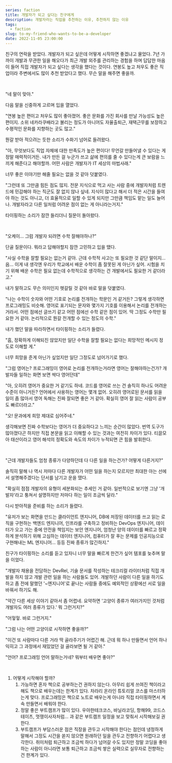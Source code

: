 ```yaml
---
series: faction
title: 개발자가 되고 싶다는 친구에게
description: 개발자라는 직업을 추천하는 이유, 추천하지 않는 이유
tags:
  - faction
slug: to-my-friend-who-wants-to-be-a-developer
date: 2022-11-05 23:00:00
---
```


친구의 연락을 받았다. 개발자가 되고 싶은데 어떻게 시작하면 좋겠냐고 물었다. 7년 가까이 개발과 무관한 일을 해오다가 최근 개발 외주를 관리하는 경험을 하며 답답한 마음이 들어 직접 개발자가 되고 싶다는 생각을 했다는 것이다. 연봉도 높고 처우도 좋은 직업이라 주변에서도 많이 추천 받았다고 했다. 무슨 말을 해주면 좋을까.

<br/>

"네 말이 맞아."

다음 말을 신중하게 고르며 입을 열었다.

"연봉 높은 편이고 처우도 많이 좋아졌어. 좋은 문화를 가진 회사를 만날 가능성도 높은 편이지. 소위 네카라쿠배라고 불리는 정도가 아니어도 자율출퇴근, 재택근무를 보장하고 수평적인 문화를 지향하는 곳도 많고."

뭔갈 받아 적으려는 듯한 소리가 수화기 넘어로 들려왔다.

"아, 무엇보다도 직업 자체에 대한 만족도가 높은 편이다! 무언갈 만들어낼 수 있다는 게 정말 매력적이거든. 내가 만든 걸 누군가 쓰고 삶에 편의를 줄 수 있다는게 큰 보람을 느끼게 해준다고 해야할까. 어떤 사람은 개발자가 IT 세상의 마법사래."

너무 좋은 이야기만 해줄 필요는 없을 것 같아 덧붙였다.

"그런데 또 그만큼 힘든 점도 많지. 전문 지식으로 먹고 사는 사람 중에 개발자처럼 트렌드에 민감해야 하는 직군도 잘 없지 않나 싶네. 지식이 많다고 해서 더 적은 시간을 들여야 하는 것도 아니고, 더 효율적으로 일할 수 있게 되지만 그만큼 책임도 맡는 일도 늘어나. 개발자라고 다른 일처럼 어려운 점이 없는 게 아니라는거지."

타이핑하는 소리가 잠깐 들리더니 질문이 돌아왔다.

<br/>

"오케이... 그럼 개발자 되려면 수학 잘해야하나?"

단골 질문이다. 뭐라고 답해야할지 잠깐 고민하고 입을 땠다.

"사실 수학을 잘할 필요는 없는거 같아. 근데 수학적 사고는 또 필요한 것 같단 말이지... 음... 이게 내 생각엔 우리가 학교에서 배운 수학이 좀 잘못된 게 아닌가 싶어. 시험을 치기 위해 배운 수학은 필요 없는데 수학적으로 생각하는 건 개발에서도 필요한 거 같더라고."

내가 말하고도 무슨 의미인지 헷갈릴 것 같아 바로 말을 덧붙였다.

"나는 수학이 숫자와 어떤 기호로 논리를 전개하는 학문인 거 같거든? 그렇게 생각하면 프로그래밍도 비슷해. 영어로 표기되는 문자와 몇가지 기호를 이용해서 논리를 전개하는거라서. 어떤 점에선 글쓰기 같고 어떤 점에선 수학 같은 점이 있어. 딱 그정도 수학만 필요한 거 같아. 논리적으로 뭔갈 전개할 수 있는 정도의 수학."

내가 했던 말을 따라하면서 타이핑하는 소리가 들렸다.

"흠, 정확하게 이해되진 않았지만 일단 수학을 잘할 필요는 없다는 희망적인 메시지 정도로 이해할 게."

너무 희망을 준게 아닌가 싶었지만 일단 그정도로 넘어가기로 했다.

"그럼 영어는? 프로그래밍이 영어로 논리를 전개하는거라면 영어는 잘해야하는건가? 개발자들 일하는 화면 보면 싹다 영어던데"

"아, 오히려 영어가 중요한 거 같기도 하네. 코드를 영어로 쓰는 건 솔직히 하나도 어려운 수준이 아니거든? 언어에서 사용하는 영어는 몇개 없어. 오히려 영어로된 문서를 읽을 일이 좀 많아서 영어 독해는 진짜 잘되면 좋은 거 같아. 확실히 영어 잘 읽는 사람이 공부도 빠르더라고."

"오! 문과에게 희망 제대로 심어주네."

생각해보면 진짜 수학보다는 영어가 더 중요하다고 느끼는 순간이 많았다. 번역 도구가 많아졌다곤 하지만 직접 본문을 읽고 이해할 수 있는 것과는 여전히 차이가 있다. 티끌모아 태산이라고 영어 해석의 정확도와 속도의 차이가 누적되면 큰 힘을 발휘한다.

<br/>

"근데 개발자들도 엄청 종류가 다양하던데 다 다른 일을 하는건가? 어떻게 다른거지?"

솔직히 말해 나 역시 저마다 다른 개발자가 어떤 일을 하는지 모르지만 최대한 아는 선에서 설명해주겠다는 단서를 남기고 운을 땠다.

"확실히 점점 개발자의 유형이 세분화되는 추세인 거 같아. 일반적으로 보기엔 그냥 '개발자'라고 퉁쳐서 설명하지만 저마다 하는 일이 조금씩 달라."

다시 받아적을 준비를 하는 소리가 들렸다.

"유저가 보는 화면을 만드는 클라이언트 엔지니어, DB에 저장된 데이터를 쓰고 읽는 로직을 구현하는 백엔드 엔지니어, 인프라를 구축하고 정비하는 DevOps 엔지니어, 데이터가 오고 가는 중에 안전을 책임지는 보안 엔지니어, 엄청난 양의 데이터를 빠르고 정확하게 분석하기 위해 고심하는 데이터 엔지니어, 컴퓨터가 잘 푸는 문제를 인공지능으로 구현해내는 ML 엔지니어… 등등 진짜 종류가 많긴하지."

친구가 타이핑하는 소리를 듣고 있자니 너무 말을 빠르게 한건가 싶어 템포를 늦추며 말을 이었다.

"개발자 채용을 전담하는 DevRel, 기술 문서를 작성하는 테크리컬 라이터처럼 직접 개발을 하지 않고 개발 관련 일을 하는 사람들도 있어. 개발하던 사람이 다른 일을 하기도 하고 좀 전에 말했던 '~엔지니어'로 끝나는 사람들 중에도 예외적인 상황에선 서로 일을 바꿔서 하기도 해.

"약간 다른 세상 이야기 같아서 좀 어렵네. 요약하면 '고양이 종류가 여러가지인 것처럼 개발자도 여러 종류가 있다.' 뭐 그런거지?"

"어헣헣. 바로 그런거지."

"그럼 나는 어떤 고양이로 시작하면 좋을까?"

"이건 또 사람마다 다른 거라 딱 골라주기가 어렵긴 해. 근데 뭐 하나 만들면서 언어 하나 익히고 그 과정에서 재밌었던 걸 골라보면 될 거 같아."

"언어? 프로그래밍 언어 말하는거네? 뭐부터 배우면 좋아?"

<br/>


1. 어떻게 시작해야 할까?
    1. 가능하면 혼자 책으로 공부하는건 권하지 않는다. 아무리 쉽게 쓰여진 책이라고 해도 책으로 배우는데는 한계가 있다. 차라리 온라인 튜토리얼 코스를 마스터하는게 맞다. 프로그래밍은 책으로 노트로 배우는게 아니라 직접 타이핑하면서 계속 만들면서 배워야 한다.
    2. 정말 좋은 부트캠프가 많이 있다. 우아한테크코스, 바닐라코딩, 항해99, 코드스테이츠, 멋쟁이사자처럼… 과 같은 부트캠프 일정을 보고 맞춰서 시작해보길 권한다.
    3. 부트캠프가 부담스러운 점은 직장을 관두고 시작해야 한다는 점인데 냉정하게 말해서 그정도 시간을 쏟지 않으면 원래하던 일을 관두고 전향하기 어렵다고 생각한다. 취미처럼 퇴근하고 조금씩 하다가 넘어갈 수도 있지만 정말 코딩을 좋아하는 사람이 아니라면 보통 퇴근하고 조금씩 쌓은 실력으로 실무자로 전향하는건 한계가 있다.
